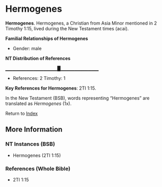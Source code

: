 # Hermogenes
**Hermogenes**. 
Hermogenes, a Christian from Asia Minor mentioned in 2 Timothy 1:15, lived during the New Testament times (acai). 




**Familial Relationships of Hermogenes**


* Gender: male


**NT Distribution of References**

▁▁▁▁▁▁▁▁▁▁▁▁▁▁▁█▁▁▁▁▁▁▁▁▁▁▁
* References: 2 Timothy: 1



**Key References for Hermogenes**: 
2TI 1:15. 




In the New Testament (BSB), words representing “Hermogenes” are translated as 
*Hermogenes* (1x). 


Return to [Index](00-Index.md)

## More Information

### NT Instances (BSB)

* Hermogenes (2TI 1:15)



### References (Whole Bible)

* 2TI 1:15



